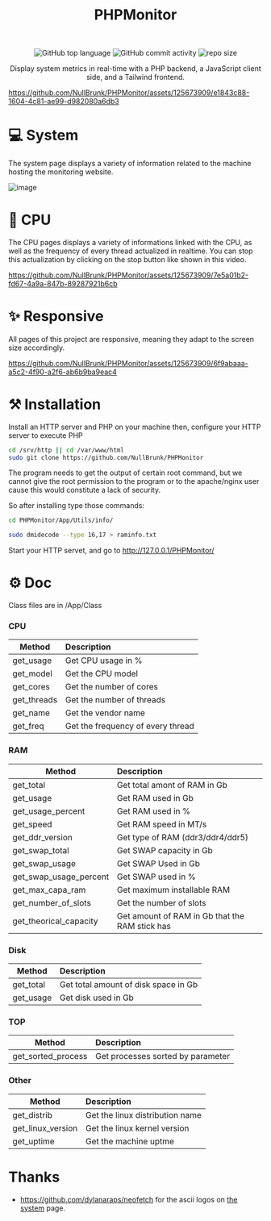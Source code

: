 <div align="center">
   
# PHPMonitor  
<br/>    
 
![GitHub top language](https://img.shields.io/github/languages/top/NullBrunk/PHPMonitor?style=for-the-badge)
![GitHub commit activity](https://img.shields.io/github/commit-activity/m/NullBrunk/PHPMonitor?style=for-the-badge)
![repo size](https://img.shields.io/github/repo-size/NullBrunk/PHPMonitor?style=for-the-badge)

Display system metrics in real-time with a PHP backend, a JavaScript client side, and a Tailwind frontend.
</div>


https://github.com/NullBrunk/PHPMonitor/assets/125673909/e1843c88-1604-4c81-ae99-d982080a6db3




# 💻 System
The system page displays a variety of information related to the machine hosting the monitoring website.

![image](https://github.com/NullBrunk/PHPMonitor/assets/125673909/bc6eb743-6a87-4956-970e-a7ed0034f5e0)


# 🔳 CPU

The CPU pages displays a variety of informations linked with the CPU, as well as the frequency of every thread actualized in realtime. You can stop this actualization by clicking on the stop button like shown in this video.

https://github.com/NullBrunk/PHPMonitor/assets/125673909/7e5a01b2-fd67-4a9a-847b-89287921b6cb


# ✨ Responsive
All pages of this project are responsive, meaning they adapt to the screen size accordingly.


https://github.com/NullBrunk/PHPMonitor/assets/125673909/6f9abaaa-a5c2-4f90-a2f6-ab6b9ba9eac4

# ⚒️ Installation

Install an HTTP server and PHP on your machine then, configure your HTTP server to execute PHP

```bash
cd /srv/http || cd /var/www/html
sudo git clone https://github.com/NullBrunk/PHPMonitor
```

The program needs to get the output of certain root command, but we cannot give the root permission to the program or to the apache/nginx user cause this would constitute a lack of security.

So after installing type those commands:
```bash
cd PHPMonitor/App/Utils/info/

sudo dmidecode --type 16,17 > raminfo.txt
```


Start your HTTP servet, and go to http://127.0.0.1/PHPMonitor/


# ⚙️ Doc
Class files are in /App/Class

### CPU
| Method         | Description                          | 
|---             |:--                                   | 
| get_usage      | Get CPU usage in %                   |
| get_model      | Get the CPU model                    |
| get_cores      | Get the number of cores              |
| get_threads    | Get the number of threads            |
| get_name       | Get the vendor name                  |
| get_freq       | Get the frequency of every thread    |


### RAM
| Method                 | Description                                    | 
|---                     |:--                                             | 
| get_total              | Get total amont of RAM in Gb                   |
| get_usage              | Get RAM used in Gb                             |
| get_usage_percent      | Get RAM used in %                              |
| get_speed              | Get RAM speed in MT/s                          |
| get_ddr_version        | Get type of RAM (ddr3/ddr4/ddr5)               |
| get_swap_total         | Get SWAP capacity in Gb                        |
| get_swap_usage         | Get SWAP Used in Gb                            |
| get_swap_usage_percent | Get SWAP used in %                             |
| get_max_capa_ram       | Get maximum installable RAM                    |
| get_number_of_slots    | Get the number of slots                        |
| get_theorical_capacity | Get amount of RAM in Gb that the RAM stick has |



### Disk
| Method         | Description                           | 
|---             |:--                                    | 
| get_total      | Get total amount of disk space in Gb  |
| get_usage      | Get disk used in Gb                   |

### TOP
| Method                              | Description                           | 
|---                                  |:--                                    | 
| get_sorted_process           | Get processes sorted by parameter  |


### Other
| Method               | Description                          | 
|---                   |:--                                   | 
| get_distrib          | Get the linux distribution name      |
| get_linux_version    | Get the linux kernel version         |
| get_uptime           | Get the machine uptme                |



# Thanks

- https://github.com/dylanaraps/neofetch for the ascii logos on <a href="https://github.com/NullBrunk/PHPMonitor/blob/main/system.php">the system</a> page.
